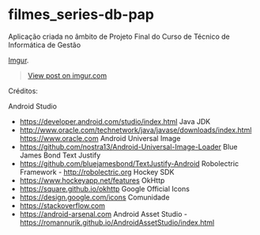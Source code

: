 # filmes_series-db-pap
Aplicação criada no âmbito de Projeto Final do Curso de Técnico de Informática de Gestão

[Imgur](http://i.imgur.com/bOuAeZE.png).
<blockquote class="imgur-embed-pub" lang="en" data-id="bOuAeZE"><a href="//imgur.com/bOuAeZE">View post on imgur.com</a></blockquote><script async src="//s.imgur.com/min/embed.js" charset="utf-8"></script>

Créditos:

Android Studio 
- https://developer.android.com/studio/index.html
Java JDK 
- http://www.oracle.com/technetwork/java/javase/downloads/index.html	https://www.oracle.com
Android Universal Image 
- https://github.com/nostra13/Android-Universal-Image-Loader
Blue James Bond Text Justify 
- https://github.com/bluejamesbond/TextJustify-Android
Robolectric Framework -
http://robolectric.org
Hockey SDK 
- https://www.hockeyapp.net/features
OkHttp 
- https://square.github.io/okhttp
Google Official Icons 
- https://design.google.com/icons
Comunidade 
- https://stackoverflow.com 
- https://android-arsenal.com
Android Asset Studio 
-https://romannurik.github.io/AndroidAssetStudio/index.html

